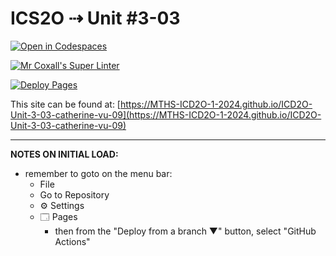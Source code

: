 # ICS2O ⇢ Unit #3-03

[![Open in Codespaces](https://classroom.github.com/assets/launch-codespace-2972f46106e565e64193e422d61a12cf1da4916b45550586e14ef0a7c637dd04.svg)](https://classroom.github.com/open-in-codespaces?assignment_repo_id=18980122)

[![Mr Coxall's Super Linter](https://github.com/MTHS-ICD2O-1-2024/ICD2O-Unit-3-03-catherine-vu-09/workflows/Mr%20Coxall's%20Super%20Linter/badge.svg)](https://github.com/MTHS-ICD2O-1-2024/ICD2O-Unit-3-03-catherine-vu-09/actions)

[![Deploy Pages](https://github.com/MTHS-ICD2O-1-2024/ICD2O-Unit-3-03-catherine-vu-09/workflows/Deploy%20Pages/badge.svg)](https://github.com/MTHS-ICD2O-1-2024/ICD2O-Unit-3-03-catherine-vu-09/actions)

This site can be found at: [https://MTHS-ICD2O-1-2024.github.io/ICD2O-Unit-3-03-catherine-vu-09](https://MTHS-ICD2O-1-2024.github.io/ICD2O-Unit-3-03-catherine-vu-09)

---

**NOTES ON INITIAL LOAD:**
- remember to goto on the menu bar:
  - File
  - Go to Repository
  - ⚙ Settings
  - 🗔 Pages
    - then from the "Deploy from a branch ▼" button, select "GitHub Actions"
